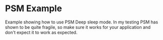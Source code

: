 # PSM Example

Example showing how to use PSM Deep sleep mode.
In my testing PSM has shown to be quite fragile, so make sure it works for your application
and don't expect it to work as expected.